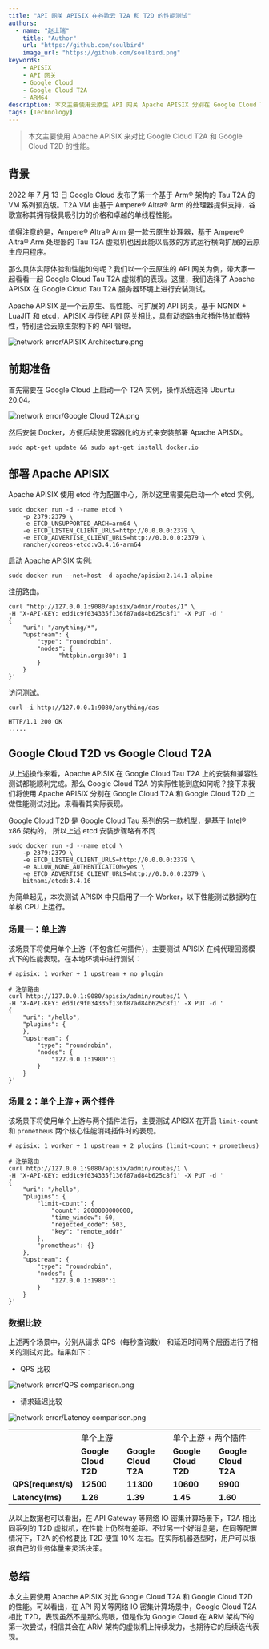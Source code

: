 ```yaml
---
title: "API 网关 APISIX 在谷歌云 T2A 和 T2D 的性能测试"
authors:
  - name: "赵士瑞"
    title: "Author"
    url: "https://github.com/soulbird"
    image_url: "https://github.com/soulbird.png"
keywords:
    - APISIX
    - API 网关
    - Google Cloud
    - Google Cloud T2A
    - ARM64
description: 本文主要使用云原生 API 网关 Apache APISIX 分别在 Google Cloud T2A 和 Google Cloud T2D 进行性能测试，并且进行对比两者的性能。
tags: [Technology]
---
```


> 本文主要使用 Apache APISIX 来对比 Google Cloud T2A 和 Google Cloud T2D 的性能。

<!--truncate-->

## 背景

2022 年 7 月 13 日 Google Cloud 发布了第一个基于 Arm® 架构的 Tau T2A 的 VM 系列预览版。T2A VM 由基于 Ampere® Altra® Arm 的处理器提供支持，谷歌宣称其拥有极具吸引力的价格和卓越的单线程性能。

值得注意的是，Ampere® Altra® Arm 是一款云原生处理器，基于 Ampere® Altra® Arm 处理器的 Tau T2A 虚拟机也因此能以高效的方式运行横向扩展的云原生应用程序。

那么具体实际体验和性能如何呢？我们以一个云原生的 API 网关为例，带大家一起看看一起 Google Cloud Tau T2A 虚拟机的表现。这里，我们选择了 Apache APISIX 在  Google Cloud Tau T2A 服务器环境上进行安装测试。

Apache APISIX 是一个云原生、高性能、可扩展的 API 网关。基于 NGNIX + LuaJIT 和 etcd，APISIX 与传统 API 网关相比，具有动态路由和插件热加载特性，特别适合云原生架构下的 API 管理。

![network error/APISIX Architecture.png](https://static.apiseven.com/2022/blog/0722/1.PNG)

## 前期准备

首先需要在 Google Cloud 上启动一个 T2A 实例，操作系统选择 Ubuntu 20.04。

![network error/Google Cloud T2A.png](https://static.apiseven.com/2022/blog/0722/2.png)

然后安装 Docker，方便后续使用容器化的方式来安装部署 Apache APISIX。

```shell
sudo apt-get update && sudo apt-get install docker.io
```

## 部署 Apache APISIX

Apache APISIX 使用 etcd 作为配置中心，所以这里需要先启动一个 etcd 实例。

```shell
sudo docker run -d --name etcd \
    -p 2379:2379 \
    -e ETCD_UNSUPPORTED_ARCH=arm64 \
    -e ETCD_LISTEN_CLIENT_URLS=http://0.0.0.0:2379 \
    -e ETCD_ADVERTISE_CLIENT_URLS=http://0.0.0.0:2379 \
    rancher/coreos-etcd:v3.4.16-arm64
```

启动 Apache APISIX 实例:

```shell
sudo docker run --net=host -d apache/apisix:2.14.1-alpine
```

注册路由。

```shell
curl "http://127.0.0.1:9080/apisix/admin/routes/1" \
-H "X-API-KEY: edd1c9f034335f136f87ad84b625c8f1" -X PUT -d '
{  
    "uri": "/anything/*",
    "upstream": {
        "type": "roundrobin",
        "nodes": {
              "httpbin.org:80": 1
        }
    }
}'
```

访问测试。

```shell
curl -i http://127.0.0.1:9080/anything/das
```

```shell
HTTP/1.1 200 OK
.....
```

## Google Cloud T2D vs Google Cloud T2A

从上述操作来看，Apache APISIX 在 Google Cloud Tau T2A 上的安装和兼容性测试都能顺利完成。那么 Google Cloud T2A 的实际性能到底如何呢？接下来我们将使用 Apache APISIX 分别在  Google Cloud  T2A 和  Google Cloud T2D 上做性能测试对比，来看看其实际表现。

Google Cloud T2D 是 Google Cloud Tau 系列的另一款机型，是基于 Intel® x86 架构的， 所以上述 etcd 安装步骤略有不同：

````shell
sudo docker run -d --name etcd \
    -p 2379:2379 \
    -e ETCD_LISTEN_CLIENT_URLS=http://0.0.0.0:2379 \
    -e ALLOW_NONE_AUTHENTICATION=yes \
    -e ETCD_ADVERTISE_CLIENT_URLS=http://0.0.0.0:2379 \
    bitnami/etcd:3.4.16
````

为简单起见，本次测试 APISIX 中只启用了一个 Worker，以下性能测试数据均在单核 CPU 上运行。

### 场景一：单上游

该场景下将使用单个上游（不包含任何插件），主要测试 APISIX 在纯代理回源模式下的性能表现。在本地环境中进行测试：

```shell
# apisix: 1 worker + 1 upstream + no plugin

# 注册路由
curl http://127.0.0.1:9080/apisix/admin/routes/1 \
-H 'X-API-KEY: edd1c9f034335f136f87ad84b625c8f1' -X PUT -d '
{
    "uri": "/hello",
    "plugins": {
    },
    "upstream": {
        "type": "roundrobin",
        "nodes": {
            "127.0.0.1:1980":1
        }
    }
}'
```

### 场景 2：单个上游 + 两个插件

该场景下将使用单个上游与两个插件进行，主要测试 APISIX 在开启 `limit-count` 和 `prometheus` 两个核心性能消耗插件时的表现。

```shell
# apisix: 1 worker + 1 upstream + 2 plugins (limit-count + prometheus)

# 注册路由
curl http://127.0.0.1:9080/apisix/admin/routes/1 \
-H 'X-API-KEY: edd1c9f034335f136f87ad84b625c8f1' -X PUT -d '
{
    "uri": "/hello",
    "plugins": {
        "limit-count": {
            "count": 2000000000000,
            "time_window": 60,
            "rejected_code": 503,
            "key": "remote_addr"
        },
        "prometheus": {}
    },
    "upstream": {
        "type": "roundrobin",
        "nodes": {
            "127.0.0.1:1980":1
        }
    }
}'
```

### 数据比较

上述两个场景中，分别从请求 QPS（每秒查询数） 和延迟时间两个层面进行了相关的测试对比。结果如下：

- QPS 比较

![network error/QPS comparison.png](https://static.apiseven.com/2022/blog/0722/3.png)

- 请求延迟比较

![network error/Latency comparison.png](https://static.apiseven.com/2022/blog/0722/4.png)

<table>
    <tr>
        <td><b>  </b></td>
        <td colspan="2">单个上游</td>
        <td colspan="2">单个上游 + 两个插件</td>
    </tr>
    <tr>
        <td><b>  </b></td>
        <td><b>Google Cloud T2D</b></td>
        <td><b>Google Cloud T2A</b></td>
        <td><b>Google Cloud T2D</b></td>
        <td><b>Google Cloud T2A</b></td>
    </tr>
    <tr>
        <td><b>QPS(request/s)</b></td>
        <td><b>12500</b></td>
        <td><b>11300</b></td>
        <td><b>10600</b></td>
        <td><b>9900</b></td>
    </tr>
    <tr>
        <td><b>Latency(ms)</b></td>
        <td><b>1.26</b></td>
        <td><b>1.39</b></td>
        <td><b>1.45</b></td>
        <td><b>1.60</b></td>
    </tr>
    </table>

从以上数据也可以看出，在 API Gateway 等网络 IO 密集计算场景下，T2A 相比同系列的 T2D 虚拟机，在性能上仍然有差距。不过另一个好消息是，在同等配置情况下，T2A 的价格要比 T2D 便宜 10% 左右。在实际机器选型时，用户可以根据自己的业务体量来灵活决策。

## 总结

本文主要使用 Apache APISIX 对比 Google Cloud T2A 和 Google Cloud T2D 的性能。可以看出，在 API 网关等网络 IO 密集计算场景中，Google Cloud T2A 相比 T2D，表现虽然不是那么亮眼，但是作为 Google Cloud 在 ARM 架构下的第一次尝试，相信其会在 ARM 架构的虚拟机上持续发力，也期待它的后续迭代表现。

